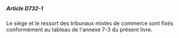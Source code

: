 ##### Article D732-1

Le siège et le ressort des tribunaux mixtes de commerce sont fixés conformément au tableau de l'annexe 7-3 du présent livre.

